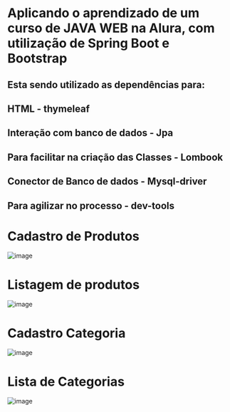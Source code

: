 # Aplicando o aprendizado de um curso de JAVA WEB na Alura, com utilização de Spring Boot e Bootstrap 
## Esta sendo utilizado as dependências para: 
## HTML - thymeleaf
## Interação com banco de dados - Jpa
## Para facilitar na criação das Classes - Lombook
## Conector de Banco de dados - Mysql-driver
## Para agilizar  no processo - dev-tools
#
# Cadastro de Produtos
![image](https://github.com/falconi879/cadastro/assets/40277543/495c8f1e-6704-4345-bf8d-024fbf5442ab)

# Listagem de produtos
![image](https://github.com/falconi879/cadastro/assets/40277543/4c75ff5e-d07a-4990-8817-9ac82dcd93f3)

# Cadastro Categoria
![image](https://github.com/falconi879/cadastro/assets/40277543/d457bf9d-df25-4b91-ae81-38563d08465b)

# Lista de Categorias
![image](https://github.com/falconi879/cadastro/assets/40277543/e83ebd33-3921-4d41-8d39-f938b7e7fccd)

